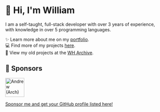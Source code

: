 # 👋 Hi, I'm William
I am a self-taught, full-stack developer with over 3 years of experience, with knowledge in over 5 programming languages.

✨️ Learn more about me on my [portfolio](https://williamharrison.dev).
<br>
💻 Find more of my projects [here](https://github.com/wdhdev).
<br>
📁 View my old projects at the [WH Archive](https://github.com/WHArchive).

## 💖 Sponsors
<!-- sponsors --><a href="https://github.com/Arch881010"><img src="https://github.com/Arch881010.png" width="60px" alt="Andrew (Arch)" /></a><!-- sponsors -->

[Sponsor me and get your GitHub profile listed here!](https://github.com/sponsors/WilliamDavidHarrison)
